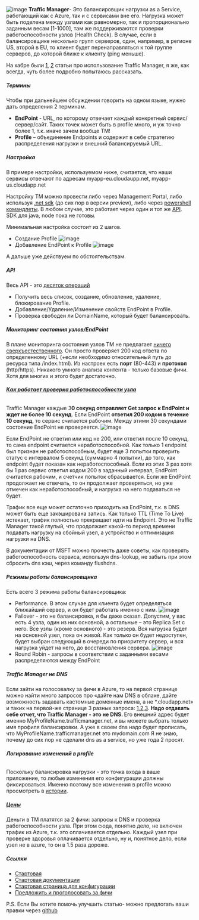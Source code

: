 <img src="http://habrastorage.org/files/258/ca9/529/258ca95294574e0ba455c8736f5d2506.png" alt="image"/>
<b>Traffic Manager</b>- Это балансировщик нагрузки as a Service, работающий как с Azure, так и с сервисами вне его. 
Нагрузка может быть поделена между узлами как равномерно, так и пропорционально заданным весам [1-1000], там же поддерживаются проверки работоспособности узлов (Health Check). 
В случае, если в балансировщике несколько групп серверов, один, например, в регионе US, второй в EU, то клиент будет перенаправляться к той группе серверов, до которой ближе к клиенту (ping меньше).

На хабре были <a href="http://habrahabr.ru/company/epam_systems/blog/226763/">1</a>, <a href="http://habrahabr.ru/company/microsoft/blog/204758/">2</a> статьи про использование Traffic Manager, я же, как всегда, чуть более подробно попытаюсь рассказать. 
<habracut/>
<h5><b>Термины</b></h5>
Чтобы при дальнейшем обсуждении говорить на одном языке, нужно дать определения 2 терминам. 
<ul>
	<li><b>EndPoint</b> - URL, по которому отвечает каждый конкретный сервис/сервер/сайт. Таких точек может быть в profile много, и уж точно более 1, т.к. иначе зачем вообще TM!</li>
	<li><b>Profile</b> – объединение Endpoints и содержит в себе стратегию распределения нагрузки и внешний балансируемый URL.</li>
</ul>

<h5><b>Настройка</b></h5>
В примере настройки, используемом ниже, считается, что наши сервисы отвечают по адресам myapp-eu.cloudaupp.net, myapp-us.cloudapp.net 

Настройку TM можно провести либо через Management Portal, либо используя <a href="http://www.nuget.org/packages/Microsoft.WindowsAzure.Management.TrafficManager/0.16.0-preview">.net sdk</a> (до сих пор в версии preview), либо через <a href="https://msdn.microsoft.com/library/dn690250.aspx">powershell командлеты</a>. В любом случае, это работает через один и тот же <a href="http://msdn.microsoft.com/library/hh758255.aspx">API</a>. SDK для java, node пока не готовы.

Минимальная настройка состоит из 2 шагов. 
<ul>
	<li>Создание Profile 
<img src="http://habrastorage.org/files/5d8/fea/160/5d8fea160bb74093819460c1236b1c83.png" alt="image"/>
</li>
	<li>Добавление EndPoint к Profile 
<img src="http://habrastorage.org/files/ab5/b36/569/ab5b36569d9848828d7bc08bf7b4c2a6.png" alt="image"/>
</li>
</ul>
А дальше уже действуем по обстоятельствам. 

<h5><b>API</b></h5>
Весь API - это <a href="https://msdn.microsoft.com/library/dn690250.aspx">десяток операций</a> 
<ul>
	<li>Получить весь список, создание, обновление, удаление, блокирование Profile.</li>
	<li>Добавление/Удаление/Изменение свойств EndPoint в Profile.</li>
	<li>Проверка свободен ли DomainName, который будет балансировать.</li>
</ul>

<h5><b>Мониторинг состояния узлов/EndPoint</b></h5>
В плане мониторинга состояния узлов TM не предлагает <a href="http://msdn.microsoft.com/en-us/library/azure/dn339014.aspx">ничего сверхъестественного</a>. Он просто проверяет 200 код ответа по определенному URL (+если необходимо относительный путь до ресурса типа /index.html). Из настроек есть <b>порт</b> (80-443) и <b>протокол</b> (http/https). Никакого умного анализа контента - только базовые фичи. Хотя для многих и этого будет достаточно. 

<h6><b><a href="https://msdn.microsoft.com/en-us/library/azure/dn339013.aspx">Как работает проверка работоспособности узла</a></b></h6>
Traffic Manager каждые 3<b>0 секунд отправляет Get запрос к EndPoint и ждет не более 10 секунд</b>. Если EndPoint <b>ответил 200 кодом в течение 10 секунд</b>, то сервис считается рабочим. Между этими 30 секундами состояние EndPoint не проверяется.

<img src="http://habrastorage.org/files/d3e/b99/9a5/d3eb999a594d483cb81b5a71f675887c.jpg" alt="image"/>

Если EndPoint не ответил или код не 200, или ответил после 10 секунд, то сама endpoint считается неработоспособной. Как только 1 endpoint был признан не работоспособным, будет еще 3 попытки проверить статус с интервалом 5 секунд (суммарно 4 попытки), до того, как endpoint будет показан как неработоспособный. Если из этих 3 раз хотя бы 1 раз сервис ответил кодом 200 в заданный интервал, EndPoint считается рабочим, и счетчик попыток сбрасывается. Если же EndPoint продолжает не отвечать, то он продолжает проверяться, но уже отмечен как неработоспособный, и нагрузка на него подаваться не будет.

Трафик все еще может остаточно приходить на EndPoint, т.к. в DNS может быть еще закэширована запись. Как только TTL (Time To Live) истекает, трафик полностью прекращает идти на Endpoint.  Это не Traffic Manager такой глупый, что продолжает какой-то период времени подавать нагрузку на сбойный узел, а устройство и оптимизация нагрузки на DNS.
 
В документации от MSFT можно прочесть даже советы, как проверять работоспособность сервиса, используя dns-lookup, не забыть при этом сбросить dns кэш, через команду flushdns.

<h5><b>Режимы работы балансировщика</b></h5>
Есть всего 3 режима работы балансировщика:
<ul>
	<li>Performance. В этом случае для клиента будет определяться ближайший сервер, и он будет работать именно с ним.
<img src="http://habrastorage.org/files/da0/bc5/a1a/da0bc5a1a0a64205a98b062c6318cbc0.jpg" alt="image"/>
</li>
	<li>Failover - это не балансировка, я бы даже сказал. Допустим, у вас есть 4 узла, один из них основной, а остальные – это Replica Set с него. Все узлы (кроме основного) - это резерв. Вся нагрузка будет на основной узел, пока он живой. Как только он будет недоступен, будет выбран следующий в очереди по приоритету сервер, и вся нагрузка уйдет на него, до восстановления сервера.  
<img src="http://habrastorage.org/files/5e8/0e4/8c1/5e80e48c11014282a1bac17a449b6c98.jpg" alt="image"/>
</li>
	<li>Round Robin - запросы в соответствии с заданными весами распределяются между EndPoint</li>
</ul>

<h5><b>Traffic Manager не DNS</b></h5>
Если зайти на голосовалку за фичи в Azure, то на первой странице можно найти много запросов про «дайте нам DNS в облаке, дайте возможность задавать кастомные доменные имена, а не *.cloudapp.net» и таких на первой-же странице 3 разных запроса: <a href="http://feedback.azure.com/forums/217313-networking-dns-traffic-manager-vpn-vnet/suggestions/397428-create-elastic-ips-so-we-can-actually-create-web-a">1</a>,<a href="http://feedback.azure.com/forums/217313-networking-dns-traffic-manager-vpn-vnet/suggestions/397156-provide-dns-services-for-my-domains-and-sub-domain">2</a>,<a href="http://feedback.azure.com/forums/217313-networking-dns-traffic-manager-vpn-vnet/suggestions/4996615-azure-should-be-its-own-domain-registrar">3</a>.
<b>Надо отдавать себе отчет, что Traffic Manager - это не DNS. </b>Его внешний адрес будет именно MyProfileName.trafficmanager.net, и вы можете выбрать только имя профиля балансировки. А уже в своем dns надо будет прописать, что MyProfileName.trafficmanager.net это mydomain.com 
Я не знаю, почему до сих пор не сделали dns as a service, но уже года 2 просят.

<h6><b>Логирование изменений в profile</b></h6>
Поскольку балансировка нагрузки - это точка входа в ваше приложение, то любые изменения его конфигурации должны фиксироваться. Именно поэтому все изменения в profile можно просмотреть в <a href="http://msdn.microsoft.com/en-us/library/azure/dn509488.aspx">истории</a>.

<h5><b><a href="http://azure.microsoft.com/en-us/pricing/details/traffic-manager/">Цены</a></b></h5>
Деньги в TM платятся за 2 фичи: запросы к DNS и проверка работоспособности узла. При этом сюда, понятно дело, не включен трафик из Azure, т.к. это оплачивается отдельно.
Каждый узел при проверке здоровья оплачивается отдельно, ну и, понятное дело, если узел не в azure, то он в 1.5 раза дороже.
 

<h5><b>Ссылки</b></h5>
<ul>
	<li><a href="http://azure.microsoft.com/en-us/services/traffic-manager/">Стартовая</a></li>
	<li><a href="http://azure.microsoft.com/en-us/documentation/services/traffic-manager/">Стартовая документации</a></li>
	<li><a href="http://msdn.microsoft.com/library/azure/hh744830.aspx">Стартовая страница для конфигурации</a></li>
	<li><a href="http://feedback.azure.com/forums/217313-traffic-manager">Предложить и проголосовать за фичи</a></li>
</ul>
P.S. Если Вы хотите помочь улучшить статью- можно предлогать ваши правки через <a href="https://github.com/SychevIgor/blog/blob/master/Azure/Networking/TrafficManager">github</a>